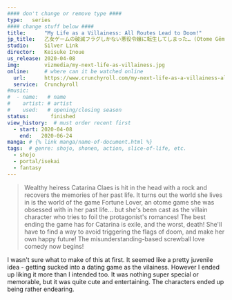 ```yaml
---
#### don't change or remove type ####
type:   series
#### change stuff below ####
title:      "My Life as a Villainess: All Routes Lead to Doom!"
jp_title:   乙女ゲームの破滅フラグしかない悪役令嬢に転生してしまった… (Otome Gēmu no Hametsu Furagu Shika Nai Akuyaku Reijō ni Tensei Shite Shimatta…)
studio:     Silver Link
director:   Keisuke Inoue
us_release: 2020-04-08 
img:        vizmedia/my-next-life-as-villainess.jpg
online:     # where can it be watched online
  url:      https://www.crunchyroll.com/my-next-life-as-a-villainess-all-routes-lead-to-doom
  service:  Crunchyroll
#music:
#  - name:   # name
#    artist: # artist
#    used:   # opening/closing season
status:       finished
view_history:  # must order recent first
  - start: 2020-04-08 
    end:   2020-06-24
manga: # {% link manga/name-of-document.html %}
tags:  # genre: shojo, shonen, action, slice-of-life, etc.
  - shojo
  - portal/isekai
  - fantasy
---
```

> Wealthy heiress Catarina Claes is hit in the head with a rock and recovers the memories of her past life. It turns out the world she lives in is the world of the game Fortune Lover, an otome game she was obsessed with in her past life... but she's been cast as the villain character who tries to foil the protagonist's romances! The best ending the game has for Catarina is exile, and the worst, death! She'll have to find a way to avoid triggering the flags of doom, and make her own happy future! The misunderstanding-based screwball love comedy now begins!

I wasn't sure what to make of this at first. It seemed like a pretty juvenile idea - getting sucked into a dating game as the vilainess. However I ended up liking it more than I intended too. It was nothing super special or memorable, but it was quite cute and entertaining. The characters ended up being rather endearing.